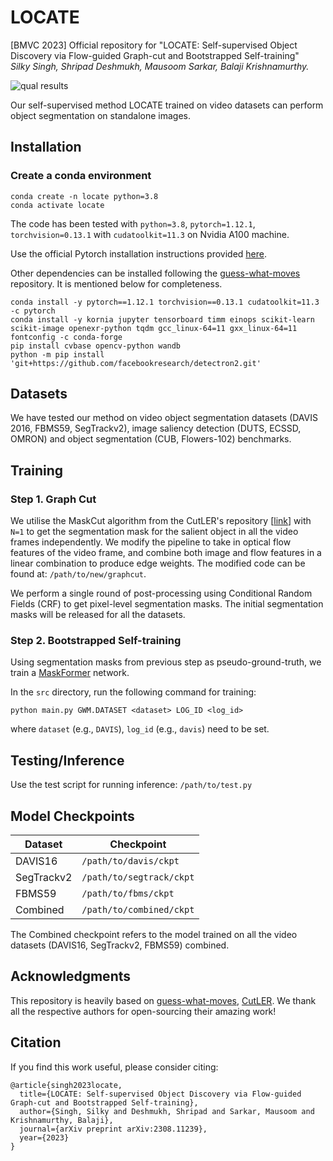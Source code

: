 # LOCATE
[BMVC 2023] Official repository for "LOCATE: Self-supervised Object Discovery via Flow-guided Graph-cut and Bootstrapped Self-training"  
*Silky Singh, Shripad Deshmukh, Mausoom Sarkar, Balaji Krishnamurthy.*

![qual results](assets/locate_VOS_qual.png)

Our self-supervised method LOCATE trained on video datasets can perform object segmentation on standalone images.

<!-- ![model pipeline](assets/model_pipeline.png) -->

## Installation

### Create a conda environment

```
conda create -n locate python=3.8
conda activate locate
```

The code has been tested with `python=3.8`, `pytorch=1.12.1`, `torchvision=0.13.1` with `cudatoolkit=11.3` on Nvidia A100 machine.

Use the official Pytorch installation instructions provided [here](https://pytorch.org/get-started/previous-versions/).

Other dependencies can be installed following the [guess-what-moves](https://github.com/karazijal/guess-what-moves) repository. It is mentioned below for completeness.

```
conda install -y pytorch==1.12.1 torchvision==0.13.1 cudatoolkit=11.3 -c pytorch
conda install -y kornia jupyter tensorboard timm einops scikit-learn scikit-image openexr-python tqdm gcc_linux-64=11 gxx_linux-64=11 fontconfig -c conda-forge
pip install cvbase opencv-python wandb 
python -m pip install 'git+https://github.com/facebookresearch/detectron2.git'
```


## Datasets

We have tested our method on video object segmentation datasets (DAVIS 2016, FBMS59, SegTrackv2), image saliency detection (DUTS, ECSSD, OMRON) and object segmentation (CUB, Flowers-102) benchmarks.  


## Training

### Step 1. Graph Cut

We utilise the MaskCut algorithm from the CutLER's repository [[link](https://github.com/facebookresearch/CutLER)] with `N=1` to get the segmentation mask for the salient object in all the video frames independently. We modify the pipeline to take in optical flow features of the video frame, and combine both image and flow features in a linear combination to produce edge weights. The modified code can be found at: `/path/to/new/graphcut`. 

We perform a single round of post-processing using Conditional Random Fields (CRF) to get pixel-level segmentation masks. The initial segmentation masks will be released for all the datasets. 


### Step 2. Bootstrapped Self-training

Using segmentation masks from previous step as pseudo-ground-truth, we train a [MaskFormer](https://github.com/facebookresearch/MaskFormer) network.

In the `src` directory, run the following command for training:
```
python main.py GWM.DATASET <dataset> LOG_ID <log_id>
```
where `dataset` (e.g., `DAVIS`), `log_id` (e.g., `davis`) need to be set.


## Testing/Inference

Use the test script for running inference: `/path/to/test.py`


## Model Checkpoints

| Dataset | Checkpoint |
| ------- | ---------- |
| DAVIS16 | `/path/to/davis/ckpt` |
| SegTrackv2 | `/path/to/segtrack/ckpt` |
| FBMS59 | `/path/to/fbms/ckpt` |
| Combined | `/path/to/combined/ckpt` |

The Combined checkpoint refers to the model trained on all the video datasets (DAVIS16, SegTrackv2, FBMS59) combined.

## Acknowledgments

This repository is heavily based on [guess-what-moves](https://github.com/karazijal/guess-what-moves), [CutLER](https://github.com/facebookresearch/CutLER). We thank all the respective authors for open-sourcing their amazing work! 



## Citation

If you find this work useful, please consider citing:

```
@article{singh2023locate,
  title={LOCATE: Self-supervised Object Discovery via Flow-guided Graph-cut and Bootstrapped Self-training},
  author={Singh, Silky and Deshmukh, Shripad and Sarkar, Mausoom and Krishnamurthy, Balaji},
  journal={arXiv preprint arXiv:2308.11239},
  year={2023}
}
```
